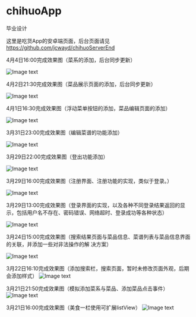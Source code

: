 # chihuoApp
毕业设计

这里是吃货App的安卓端页面，后台页面请见 https://github.com/jcwayd/chihuoServerEnd

4月4日16:00完成效果图（菜系的添加，后台同步更新）

![Image text](https://github.com/jcwayd/chihuoApp/blob/master/imgFolder/20180404_1.gif)

4月2日21:30完成效果图（菜品展示页面的添加，后台同步更新）

![Image text](https://github.com/jcwayd/chihuoApp/blob/master/imgFolder/20180402_1.gif)

4月1日16:30完成效果图（浮动菜单按钮的添加，菜品编辑页面的添加）

![Image text](https://github.com/jcwayd/chihuoApp/blob/master/imgFolder/20180401_1.gif)

3月31日23:00完成效果图（编辑菜谱的功能添加）

![Image text](https://github.com/jcwayd/chihuoApp/blob/master/imgFolder/20180331_1.gif)

3月29日22:00完成效果图（登出功能添加）

![Image text](https://github.com/jcwayd/chihuoApp/blob/master/imgFolder/20180329_3.gif)

3月29日16:00完成效果图（注册界面、注册功能的实现，类似于登录。）

![Image text](https://github.com/jcwayd/chihuoApp/blob/master/imgFolder/20180328_2.gif)

3月29日13:00完成效果图（登录界面的实现，以及各种不同登录结果返回的显示，包括用户名不存在、密码错误、网络超时、登录成功等各种状态）

![Image text](https://github.com/jcwayd/chihuoApp/blob/master/imgFolder/20180329_1.gif)

3月24日15:00完成效果图（搜索结果页面与菜品信息、菜谱列表与菜品信息界面的关联，并添加一些对非法操作的解
决方案）

![Image text](https://github.com/jcwayd/chihuoApp/blob/master/imgFolder/20180324_1.gif)

3月22日16:10完成效果图（添加搜索栏，搜索页面，暂时未修改页面外观，后期会添加样式）
![Image text](https://github.com/jcwayd/chihuoApp/blob/master/imgFolder/20180322_1.gif)

3月21日21:50完成效果图（模拟添加菜系与菜品、添加菜品点击事件）
![Image text](https://github.com/jcwayd/chihuoApp/blob/master/imgFolder/20180321_2.gif)

3月21日16:00完成效果图（美食一栏使用可扩展listView）
![Image text](https://github.com/jcwayd/chihuoApp/blob/master/imgFolder/20180321.gif)